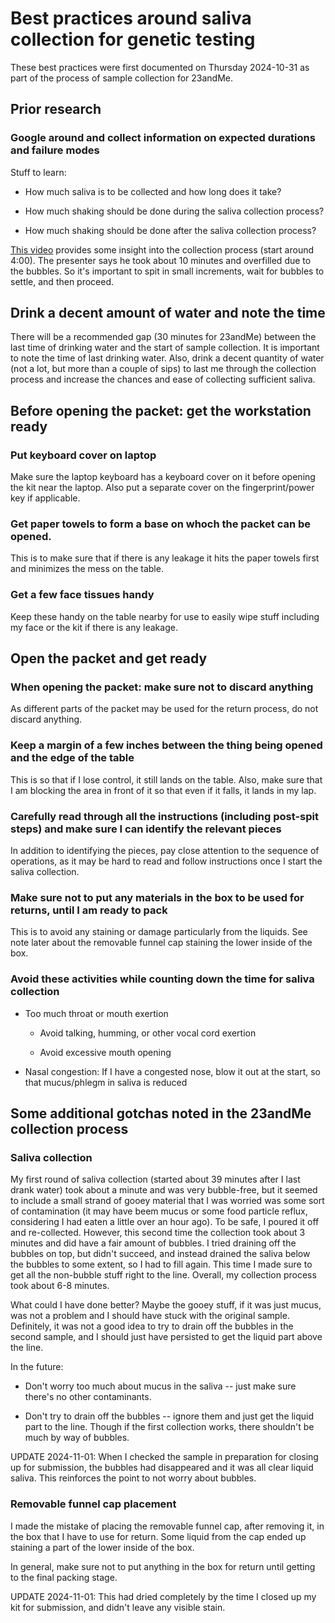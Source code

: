 # Best practices around saliva collection for genetic testing

These best practices were first documented on Thursday 2024-10-31 as
part of the process of sample collection for 23andMe.

## Prior research

### Google around and collect information on expected durations and failure modes

Stuff to learn:

* How much saliva is to be collected and how long does it take?

* How much shaking should be done during the saliva collection
  process?

* How much shaking should be done after the saliva collection process?

[This video](https://www.youtube.com/watch?v=h4VSixMVb-U) provides
some insight into the collection process (start around 4:00). The
presenter says he took about 10 minutes and overfilled due to the
bubbles. So it's important to spit in small increments, wait for
bubbles to settle, and then proceed.

## Drink a decent amount of water and note the time

There will be a recommended gap (30 minutes for 23andMe) between the
last time of drinking water and the start of sample collection. It is
important to note the time of last drinking water. Also, drink a
decent quantity of water (not a lot, but more than a couple of sips)
to last me through the collection process and increase the chances and
ease of collecting sufficient saliva.

## Before opening the packet: get the workstation ready

### Put keyboard cover on laptop

Make sure the laptop keyboard has a keyboard cover on it before
opening the kit near the laptop. Also put a separate cover on the
fingerprint/power key if applicable.

### Get paper towels to form a base on whoch the packet can be opened.

This is to make sure that if there is any leakage it hits the paper
towels first and minimizes the mess on the table.

### Get a few face tissues handy

Keep these handy on the table nearby for use to easily wipe stuff including my face or the kit if there is any leakage.

## Open the packet and get ready

### When opening the packet: make sure not to discard anything

As different parts of the packet may be used for the return process,
do not discard anything.

### Keep a margin of a few inches between the thing being opened and the edge of the table

This is so that if I lose control, it still lands on the table. Also,
make sure that I am blocking the area in front of it so that even if
it falls, it lands in my lap.

### Carefully read through all the instructions (including post-spit steps) and make sure I can identify the relevant pieces

In addition to identifying the pieces, pay close attention to the
sequence of operations, as it may be hard to read and follow
instructions once I start the saliva collection.

### Make sure not to put any materials in the box to be used for returns, until I am ready to pack

This is to avoid any staining or damage particularly from the
liquids. See note later about the removable funnel cap staining the
lower inside of the box.

### Avoid these activities while counting down the time for saliva collection

* Too much throat or mouth exertion

  * Avoid talking, humming, or other vocal cord exertion

  * Avoid excessive mouth opening

* Nasal congestion: If I have a congested nose, blow it out at the
  start, so that mucus/phlegm in saliva is reduced

## Some additional gotchas noted in the 23andMe collection process

### Saliva collection

My first round of saliva collection (started about 39 minutes after I
last drank water) took about a minute and was very bubble-free, but it
seemed to include a small strand of gooey material that I was worried
was some sort of contamination (it may have beem mucus or some food
particle reflux, considering I had eaten a little over an hour
ago). To be safe, I poured it off and re-collected. However, this
second time the collection took about 3 minutes and did have a fair
amount of bubbles. I tried draining off the bubbles on top, but didn't
succeed, and instead drained the saliva below the bubbles to some
extent, so I had to fill again. This time I made sure to get all the
non-bubble stuff right to the line. Overall, my collection process
took about 6-8 minutes.

What could I have done better? Maybe the gooey stuff, if it was just
mucus, was not a problem and I should have stuck with the original
sample. Definitely, it was not a good idea to try to drain off the
bubbles in the second sample, and I should just have persisted to get
the liquid part above the line.

In the future:

* Don't worry too much about mucus in the saliva -- just make sure
  there's no other contaminants.

* Don't try to drain off the bubbles -- ignore them and just get the
  liquid part to the line. Though if the first collection works, there
  shouldn't be much by way of bubbles.

UPDATE 2024-11-01: When I checked the sample in preparation for
closing up for submission, the bubbles had disappeared and it was all
clear liquid saliva. This reinforces the point to not worry about
bubbles.

### Removable funnel cap placement

I made the mistake of placing the removable funnel cap, after removing
it, in the box that I have to use for return. Some liquid from the cap
ended up staining a part of the lower inside of the box.

In general, make sure not to put anything in the box for return until
getting to the final packing stage.

UPDATE 2024-11-01: This had dried completely by the time I closed up
my kit for submission, and didn't leave any visible stain.
